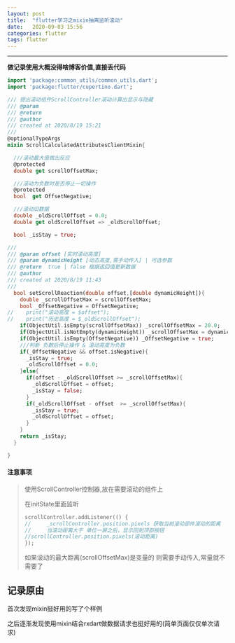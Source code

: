 ```yaml
---
layout: post
title:  "flutter学习之mixin抽离监听滚动"
date:   2020-09-03 15:56
categories: flutter
tags: flutter
---
```


------

**做记录使用大概没得啥博客价值,直接丢代码**

```dart
import 'package:common_utils/common_utils.dart';
import 'package:flutter/cupertino.dart';

/// 提出滚动组件ScrollController滚动计算出显示与隐藏
/// @param 
/// @return 
/// @author 
/// created at 2020/8/19 15:21
///
@optionalTypeArgs
mixin ScrollCalculatedAttributesClientMixin{

  ///滚动最大值做出反应
  @protected
  double get scrollOffsetMax;

  ///滚动为负数时是否停止一切操作
  @protected
  bool  get OffsetNegative;

  ///滚动旧数据
  double _oldScrollOffset = 0.0;
  double get oldScrollOffset => _oldScrollOffset;

  bool _isStay = true;

///
/// @param offset [实时滚动高度]
/// @param dynamicHeight [动态高度,需手动传入] | 可选参数
/// @return  true | false 根据返回值更新数据
/// @author 
/// created at 2020/8/19 11:43
///
  bool setScrollReaction(double offset,[double dynamicHeight]){
    double _scrollOffsetMax = scrollOffsetMax;
    bool _OffsetNegative = OffsetNegative;
//    print("滚动高度 = $offset");
//    print("历史高度 = $_oldScrollOffset");
    if(ObjectUtil.isEmpty(scrollOffsetMax)) _scrollOffsetMax = 20.0;
    if(ObjectUtil.isNotEmpty(dynamicHeight)) _scrollOffsetMax = dynamicHeight;
    if(ObjectUtil.isEmpty(OffsetNegative)) _OffsetNegative = true;
    ///判断 负数后停止操作 & 滚动高度为负数
    if(_OffsetNegative && offset.isNegative){
      _isStay = true;
      _oldScrollOffset = 0.0;
    }else{
      if(offset - _oldScrollOffset >= _scrollOffsetMax){
        _oldScrollOffset = offset;
        _isStay = false;
      }
      if(_oldScrollOffset - offset  >= _scrollOffsetMax){
        _isStay = true;
        _oldScrollOffset = offset;
      }
    }
    return _isStay;
  }

}


```

#### 注意事项

> 使用ScrollController控制器,放在需要滚动的组件上
>
> 在initState里面监听
>
> ```dart
> scrollController.addListener(() {
> //     _scrollController.position.pixels 获取当前滚动部件滚动的距离
> //     当滚动距离大于 单位一屏之后，显示回到顶部按钮
> //scrollController.position.pixels(滚动距离)
> });
> ```
>
> 如果滚动的最大距离(scrollOffsetMax)是变量的 则需要手动传入,常量就不需要了

## 记录原由 

首次发现mixin挺好用的写了个样例

之后逐渐发现使用mixin结合rxdart做数据请求也挺好用的(简单页面仅仅单次请求)